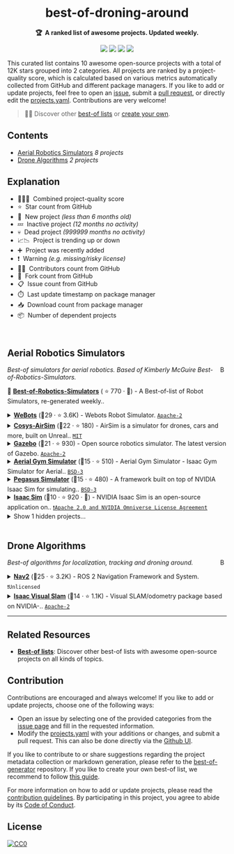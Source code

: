 <!-- markdownlint-disable -->
<h1 align="center">
    best-of-droning-around
    <br>
</h1>

<p align="center">
    <strong>🏆&nbsp; A ranked list of awesome projects. Updated weekly.</strong>
</p>

<p align="center">
    <a href="https://best-of.org" title="Best-of Badge"><img src="http://bit.ly/3o3EHNN"></a>
    <a href="#Contents" title="Project Count"><img src="https://img.shields.io/badge/projects-10-blue.svg?color=5ac4bf"></a>
    <a href="#Contribution" title="Contributions are welcome"><img src="https://img.shields.io/badge/contributions-welcome-green.svg"></a>
    <a href="https://github.com/SimShi-World/best-of-droning-around/releases" title="Best-of Updates"><img src="https://img.shields.io/github/release-date/SimShi-World/best-of-droning-around?color=green&label=updated"></a>
</p>

This curated list contains 10 awesome open-source projects with a total of 12K stars grouped into 2 categories. All projects are ranked by a project-quality score, which is calculated based on various metrics automatically collected from GitHub and different package managers. If you like to add or update projects, feel free to open an [issue](https://github.com/SimShi-World/best-of-droning-around/issues/new/choose), submit a [pull request](https://github.com/SimShi-World/best-of-droning-around/pulls), or directly edit the [projects.yaml](https://github.com/SimShi-World/best-of-droning-around/edit/main/projects.yaml). Contributions are very welcome!

> 🧙‍♂️  Discover other [best-of lists](https://best-of.org) or [create your own](https://github.com/best-of-lists/best-of/blob/main/create-best-of-list.md).

## Contents

- [Aerial Robotics Simulators](#aerial-robotics-simulators) _8 projects_
- [Drone Algorithms](#drone-algorithms) _2 projects_

## Explanation
- 🥇🥈🥉&nbsp; Combined project-quality score
- ⭐️&nbsp; Star count from GitHub
- 🐣&nbsp; New project _(less than 6 months old)_
- 💤&nbsp; Inactive project _(12 months no activity)_
- 💀&nbsp; Dead project _(999999 months no activity)_
- 📈📉&nbsp; Project is trending up or down
- ➕&nbsp; Project was recently added
- ❗️&nbsp; Warning _(e.g. missing/risky license)_
- 👨‍💻&nbsp; Contributors count from GitHub
- 🔀&nbsp; Fork count from GitHub
- 📋&nbsp; Issue count from GitHub
- ⏱️&nbsp; Last update timestamp on package manager
- 📥&nbsp; Download count from package manager
- 📦&nbsp; Number of dependent projects

<br>

## Aerial Robotics Simulators

<a href="#contents"><img align="right" width="15" height="15" src="https://git.io/JtehR" alt="Back to top"></a>

_Best-of simulators for aerial robotics. Based of Kimberly McGuire Best-of-Robotics-Simulators._

🔗&nbsp;<b><a href="https://github.com/knmcguire/best-of-robot-simulators">Best-of-Robotics-Simulators</a></b> ( ⭐ 770 · 🐣)  - A Best-of-list of Robot Simulators, re-generated weekly..

<details><summary><b><a href="https://www.cyberbotics.com/">WeBots</a></b> (🥇29 ·  ⭐ 3.6K) - Webots Robot Simulator. <code><a href="http://bit.ly/3nYMfla">Apache-2</a></code></summary>

- [GitHub](https://github.com/cyberbotics/webots) (👨‍💻 140 · 🔀 1.8K · 📥 1.7M · 📋 1.9K - 11% open · ⏱️ 26.06.2025):

	```
	git clone https://github.com/cyberbotics/webots
	```
</details>
<details><summary><b><a href="https://cosys-lab.github.io/Cosys-AirSim/">Cosys-AirSim</a></b> (🥈22 ·  ⭐ 180) - AirSim is a simulator for drones, cars and more, built on Unreal.. <code><a href="http://bit.ly/34MBwT8">MIT</a></code></summary>

- [GitHub](https://github.com/Cosys-Lab/Cosys-AirSim) (👨‍💻 260 · 🔀 55 · 📥 3.5K · 📋 66 - 48% open · ⏱️ 16.04.2025):

	```
	git clone https://github.com/Cosys-Lab/Cosys-AirSim
	```
</details>
<details><summary><b><a href="https://github.com/gazebosim/gz-sim">Gazebo</a></b> (🥈21 ·  ⭐ 930) - Open source robotics simulator. The latest version of Gazebo. <code><a href="http://bit.ly/3nYMfla">Apache-2</a></code></summary>

- [GitHub](https://github.com/gazebosim/gz-sim) (👨‍💻 150 · 🔀 300 · 📋 970 - 42% open · ⏱️ 18.06.2025):

	```
	git clone https://github.com/gazebosim/gz-sim
	```
</details>
<details><summary><b><a href="https://ntnu-arl.github.io/aerial_gym_simulator/">Aerial Gym Simulator</a></b> (🥉15 ·  ⭐ 510) - Aerial Gym Simulator - Isaac Gym Simulator for Aerial.. <code><a href="http://bit.ly/3aKzpTv">BSD-3</a></code></summary>

- [GitHub](https://github.com/ntnu-arl/aerial_gym_simulator) (👨‍💻 4 · 🔀 80 · 📋 33 - 15% open · ⏱️ 04.06.2025):

	```
	git clone https://github.com/ntnu-arl/aerial_gym_simulator
	```
</details>
<details><summary><b><a href="https://pegasussimulator.github.io/PegasusSimulator/">Pegasus Simulator</a></b> (🥉15 ·  ⭐ 480) - A framework built on top of NVIDIA Isaac Sim for simulating.. <code><a href="http://bit.ly/3aKzpTv">BSD-3</a></code></summary>

- [GitHub](https://github.com/PegasusSimulator/PegasusSimulator) (👨‍💻 4 · 🔀 81 · 📋 45 - 33% open · ⏱️ 03.06.2025):

	```
	git clone https://github.com/PegasusSimulator/PegasusSimulator
	```
</details>
<details><summary><b><a href="https://developer.nvidia.com/isaac/sim">Isaac Sim</a></b> (🥉10 ·  ⭐ 920 · 🐣) - NVIDIA Isaac Sim is an open-source application on.. <code><a href="https://tldrlegal.com/search?q=Apache%202.0%20and%20NVIDIA%20Omniverse%20License%20Agreement">❗️Apache 2.0 and NVIDIA Omniverse License Agreement</a></code></summary>

- [GitHub](https://github.com/isaac-sim/IsaacSim) (👨‍💻 5 · 🔀 98 · 📋 31 - 70% open · ⏱️ 18.06.2025):

	```
	git clone https://github.com/isaac-sim/IsaacSim
	```
</details>
<details><summary>Show 1 hidden projects...</summary>

- <b><a href="https://github.com/shupx/swarm_sync_sim">Swarm Sync Sim</a></b> (🥉7 ·  ⭐ 8) - swarm_sync_sim (also known as sss) is an ultra-lightweight, ROS-.. <code><a href="http://bit.ly/3aKzpTv">BSD-3</a></code>
</details>
<br>

## Drone Algorithms

<a href="#contents"><img align="right" width="15" height="15" src="https://git.io/JtehR" alt="Back to top"></a>

_Best-of algorithms for localization, tracking and droning around._

<details><summary><b><a href="https://github.com/ros-navigation/navigation2">Nav2</a></b> (🥇25 ·  ⭐ 3.2K) - ROS 2 Navigation Framework and System. <code>❗Unlicensed</code></summary>

- [GitHub](https://github.com/ros-navigation/navigation2) (👨‍💻 310 · 🔀 1.5K · 📋 2.3K - 3% open · ⏱️ 26.06.2025):

	```
	git clone https://github.com/ros-navigation/navigation2
	```
</details>
<details><summary><b><a href="https://github.com/NVIDIA-ISAAC-ROS/isaac_ros_visual_slam">Isaac Visual Slam</a></b> (🥉14 ·  ⭐ 1.1K) - Visual SLAM/odometry package based on NVIDIA-.. <code><a href="http://bit.ly/3nYMfla">Apache-2</a></code></summary>

- [GitHub](https://github.com/NVIDIA-ISAAC-ROS/isaac_ros_visual_slam) (👨‍💻 4 · 🔀 160 · 📋 160 - 35% open · ⏱️ 03.04.2025):

	```
	git clone https://github.com/NVIDIA-ISAAC-ROS/isaac_ros_visual_slam
	```
</details>

---

## Related Resources

- [**Best-of lists**](https://best-of.org): Discover other best-of lists with awesome open-source projects on all kinds of topics.

## Contribution

Contributions are encouraged and always welcome! If you like to add or update projects, choose one of the following ways:

- Open an issue by selecting one of the provided categories from the [issue page](https://github.com/SimShi-World/best-of-droning-around/issues/new/choose) and fill in the requested information.
- Modify the [projects.yaml](https://github.com/SimShi-World/best-of-droning-around/blob/main/projects.yaml) with your additions or changes, and submit a pull request. This can also be done directly via the [Github UI](https://github.com/SimShi-World/best-of-droning-around/edit/main/projects.yaml).

If you like to contribute to or share suggestions regarding the project metadata collection or markdown generation, please refer to the [best-of-generator](https://github.com/best-of-lists/best-of-generator) repository. If you like to create your own best-of list, we recommend to follow [this guide](https://github.com/best-of-lists/best-of/blob/main/create-best-of-list.md).

For more information on how to add or update projects, please read the [contribution guidelines](https://github.com/SimShi-World/best-of-droning-around/blob/main/CONTRIBUTING.md). By participating in this project, you agree to abide by its [Code of Conduct](https://github.com/SimShi-World/best-of-droning-around/blob/main/.github/CODE_OF_CONDUCT.md).

## License

[![CC0](https://mirrors.creativecommons.org/presskit/buttons/88x31/svg/by-sa.svg)](https://creativecommons.org/licenses/by-sa/4.0/)
